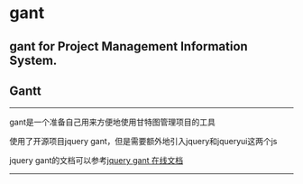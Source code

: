 # gant
## gant for Project Management Information System.

## Gantt
***

gant是一个准备自己用来方便地使用甘特图管理项目的工具

使用了开源项目jquery gant，但是需要额外地引入jquery和jqueryui这两个js

jquery gant的文档可以参考[jquery gant 在线文档](http://roberto.open-lab.com/2012/08/24/jquery-gantt-editor/)

***
